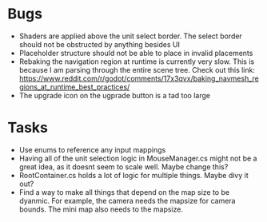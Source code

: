 # Bugs
- Shaders are applied above the unit select border. The select border should not be obstructed by anything besides UI
- Placeholder structure should not be able to place in invalid placements
- Rebaking the navigation region at runtime is currently very slow. This is because I am parsing through the entire scene tree. Check out this link: https://www.reddit.com/r/godot/comments/17x3qvx/baking_navmesh_regions_at_runtime_best_practices/
- The upgrade icon on the ugprade button is a tad too large

# Tasks
- Use enums to reference any input mappings
- Having all of the unit selection logic in MouseManager.cs might not be a great idea, as it doesnt seem to scale well. Maybe change this?
- RootContainer.cs holds a lot of logic for multiple things. Maybe divy it out?
- Find a way to make all things that depend on the map size to be dyanmic. For example, the camera needs the mapsize for camera bounds. The mini map also needs to the mapsize. 